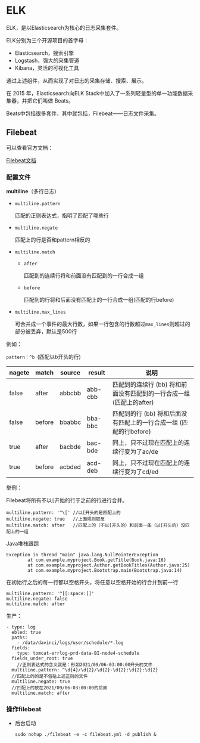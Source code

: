 # ELK

ELK，是以Elasticsearch为核心的日志采集套件。

ELK分别为三个开源项目的首字母：

- Elasticsearch，搜索引擎
- Logstash，强大的采集管道
- Kibana，灵活的可视化工具

通过上述组件，从而实现了对日志的采集存储、搜索、展示。

在 2015 年，Elasticsearch向ELK Stack中加入了一系列轻量型的单一功能数据采集器，并把它们叫做 Beats。

Beats中包括很多套件，其中就包括，Filebeat——日志文件采集。

## Filebeat

可以查看官方文档：

[Filebeat文档](https://www.elastic.co/guide/en/beats/filebeat/current/index.html)

### 配置文件

**multiline**（多行日志）

- `multiline.pattern`

  匹配的正则表达式，指明了匹配了哪些行

- `multiline.negate`

  匹配上的行是否和pattern相反的

- `multiline.match`

  - `after`

    匹配到的连续行将和前面没有匹配到的一行合成一组

  - `before`

    匹配到的行将和后面没有匹配上的一行合成一组(匹配的行before)

- `multiline.max_lines`

  可合并成一个事件的最大行数，如果一行包含的行数超过`max_lines`则超过的部分被丢弃，默认是500行

例如：

`pattern：^b `(匹配以b开头的行)

| nagete | match  | source | result  | 说明                                                         |
| ------ | ------ | ------ | ------- | ------------------------------------------------------------ |
| false  | after  | abbcbb | abb-cbb | 匹配到的连续行 (bb) 将和前面没有匹配到的一行合成一组 (匹配上的after) |
| false  | before | bbabbc | bba-bbc | 匹配到的行 (bb) 将和后面没有匹配上的一行合成一组 (匹配的行before) |
| true   | after  | bacbde | bac-bde | 同上，只不过现在匹配上的连续行变为了ac/de                    |
| true   | before | acbded | acd-deb | 同上，只不过现在匹配上的连续行变为了cd/ed                    |

举例：

Filebeat将所有不以`[`开始的行于之前的行进行合并。

```
multiline.pattern: '^\[' //以[开头的是匹配上的
multiline.negate: true   //上面规则取反
multiline.match: after   //匹配上的（不以[开头的）和前面一条（以[开头的）没匹配上的一组
```

Java堆栈跟踪

```
Exception in thread "main" java.lang.NullPointerException
        at com.example.myproject.Book.getTitle(Book.java:16)
        at com.example.myproject.Author.getBookTitles(Author.java:25)
        at com.example.myproject.Bootstrap.main(Bootstrap.java:14)
```

在初始行之后的每一行都以空格开头，将任意以空格开始的行合并到前一行

```
multiline.pattern: '^[[:space:]]'
multiline.negate: false
multiline.match: after
```

生产：

```
- type: log
  ebled: true
  paths:
    - /data/davinci/logs/user/schedule/*.log
  fields:
    type: tomcat-errlog-prd-data-BI-node4-schedule
  fields_under_root: true
 	//正则表达式的含义就是：形如2021/09/06-03:00:00开头的文件
  multiline.pattern: ^\d{4}/\d{2}/\d{2}-\d{2}:\d{2}:\d{2}
  //匹配上的的是不包括上述正则的文件
  multiline.negate: true
  //匹配上的放在2021/09/06-03:00:00的后面
  multiline.match: after
```

### 操作filebeat

- 后台启动

  ```
  sudo nohup ./filebeat -e -c filebeat.yml -d publish &
  ```
